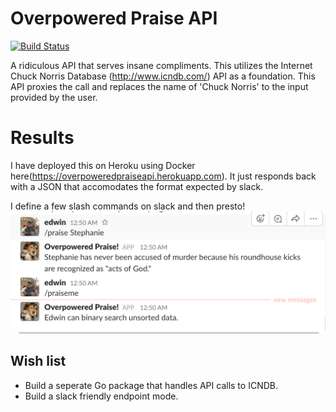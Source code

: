 # Overpowered Praise API

[![Build Status](https://travis-ci.org/cintosyntax/overpowered_praise_api.svg)](https://travis-ci.org/cintosyntax/overpowered_praise_api.svg)

A ridiculous API that serves insane compliments. This utilizes the Internet Chuck Norris Database (http://www.icndb.com/) API as a foundation. This API proxies the call and replaces the name of 'Chuck Norris' to the input provided by the user.

# Results

I have deployed this on Heroku using Docker here(https://overpoweredpraiseapi.herokuapp.com). It just responds back with a JSON that accomodates the format expected by slack.

I define a few slash commands on slack and then presto!
![alt text](https://raw.githubusercontent.com/cintosyntax/overpowered_praise_api/travis-test/slack_example.png)


## Wish list
- Build a seperate Go package that handles API calls to ICNDB.
- Build a slack friendly endpoint mode.
